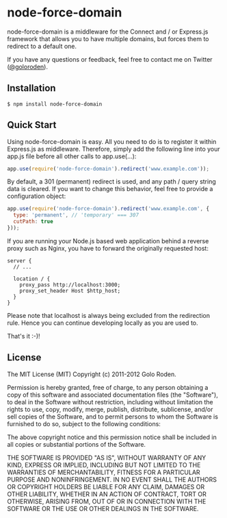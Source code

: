 # node-force-domain

node-force-domain is a middleware for the Connect and / or Express.js framework that allows you to have multiple domains, but forces them to redirect to a default one.

If you have any questions or feedback, feel free to contact me on Twitter ([@goloroden](https://twitter.com/goloroden)).

## Installation

    $ npm install node-force-domain

## Quick Start

Using node-force-domain is easy. All you need to do is to register it within Express.js as middleware. Therefore, simply add the following line into your app.js file before all other calls to app.use(...):

```javascript
app.use(require('node-force-domain').redirect('www.example.com'));
```

By default, a 301 (permanent) redirect is used, and any path / query string data is cleared. If you want to change this behavior, feel free to provide a configuration object:

```javascript
app.use(require('node-force-domain').redirect('www.example.com', {
  type: 'permanent', // 'temporary' === 307
  cutPath: true
}));
```

If you are running your Node.js based web application behind a reverse proxy such as Nginx, you have to forward the originally requested host:

    server {
      // ...

      location / {
        proxy_pass http://localhost:3000;
        proxy_set_header Host $http_host;
      }
    }


Please note that localhost is always being excluded from the redirection rule. Hence you can continue developing locally as you are used to.

That's it :-)!

## License

The MIT License (MIT)
Copyright (c) 2011-2012 Golo Roden.
 
Permission is hereby granted, free of charge, to any person obtaining a copy of this software and associated documentation files (the "Software"), to deal in the Software without restriction, including without limitation the rights to use, copy, modify, merge, publish, distribute, sublicense, and/or sell copies of the Software, and to permit persons to whom the Software is furnished to do so, subject to the following conditions:
 
The above copyright notice and this permission notice shall be included in all copies or substantial portions of the Software.
 
THE SOFTWARE IS PROVIDED "AS IS", WITHOUT WARRANTY OF ANY KIND, EXPRESS OR IMPLIED, INCLUDING BUT NOT LIMITED TO THE WARRANTIES OF MERCHANTABILITY, FITNESS FOR A PARTICULAR PURPOSE AND NONINFRINGEMENT. IN NO EVENT SHALL THE AUTHORS OR COPYRIGHT HOLDERS BE LIABLE FOR ANY CLAIM, DAMAGES OR OTHER LIABILITY, WHETHER IN AN ACTION OF CONTRACT, TORT OR OTHERWISE, ARISING FROM, OUT OF OR IN CONNECTION WITH THE SOFTWARE OR THE USE OR OTHER DEALINGS IN THE SOFTWARE.

